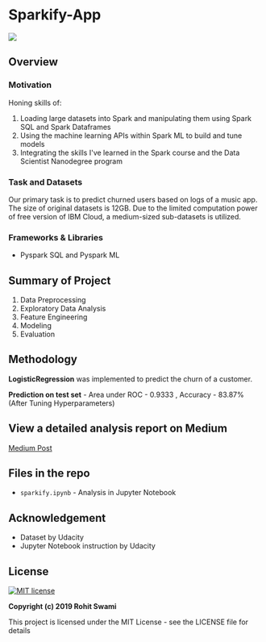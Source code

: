 # Sparkify-App
![](https://forthebadge.com/images/badges/made-with-python.svg)

## Overview
### Motivation
Honing skills of:  
1. Loading large datasets into Spark and manipulating them using Spark SQL and Spark Dataframes
2. Using the machine learning APIs within Spark ML to build and tune models
3. Integrating the skills I've learned in the Spark course and the Data Scientist Nanodegree program

### Task and Datasets 
Our primary task is to predict churned users based on logs of a music app. The size of original datasets is 12GB. Due to the limited computation power of free version of IBM Cloud, a medium-sized sub-datasets is utilized.

### Frameworks & Libraries
- Pyspark SQL and Pyspark ML

## Summary of Project
1. Data Preprocessing
2. Exploratory Data Analysis
3. Feature Engineering
4. Modeling
5. Evaluation

## Methodology
**LogisticRegression** was implemented to predict the churn of a customer.

**Prediction on test set** - Area under ROC - 0.9333 , Accuracy - 83.87% (After Tuning Hyperparameters)

## View a detailed analysis report on Medium
[Medium Post](https://medium.com/@rowhitswami/customer-churn-prediction-of-a-music-app-using-pyspark-d65b8f5be047)

## Files in the repo
- `sparkify.ipynb` - Analysis in Jupyter Notebook

## Acknowledgement
- Dataset by Udacity
- Jupyter Notebook instruction by Udacity

## License
[![MIT license](http://img.shields.io/badge/license-MIT-brightgreen.svg)](http://opensource.org/licenses/MIT)

**Copyright (c) 2019 Rohit Swami**

This project is licensed under the MIT License - see the LICENSE file for details

